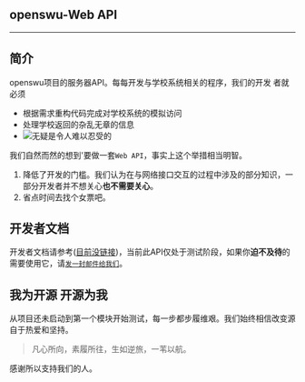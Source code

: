 **openswu-Web API**
-------------------
----------

## 简介

openswu项目的服务器API。每每开发与学校系统相关的程序，我们的开发
者就必须

- 根据需求重构代码完成对学校系统的模拟访问
- 处理学校返回的杂乱无章的信息
- ![](http://imgsrc.baidu.com/forum/pic/item/72913912b31bb0519dd64ff7347adab448ede062.jpg "无疑是令人难以忍受的")


我们自然而然的想到'要做一套`Web API`，事实上这个举措相当明智。
 
1. 降低了开发的门槛。我们认为在与网络接口交互的过程中涉及的部分知识，一部分开发者并不想关心**也不需要关心**。
2. 省点时间去找个女票吧。
 
## 开发者文档

开发者文档请参考([目前没链接](http://))，当前此API仅处于测试阶段，如果你**迫不及待**的需要使用它，请[`发一封邮件给我们`](mailto:chensiding@qq.com)。

## 我为开源 开源为我

从项目还未启动到第一个模块开始测试，每一步都步履维艰。我们始终相信改变源自于热爱和坚持。

> 凡心所向，素履所往，生如逆旅，一苇以航。

感谢所以支持我们的人。

